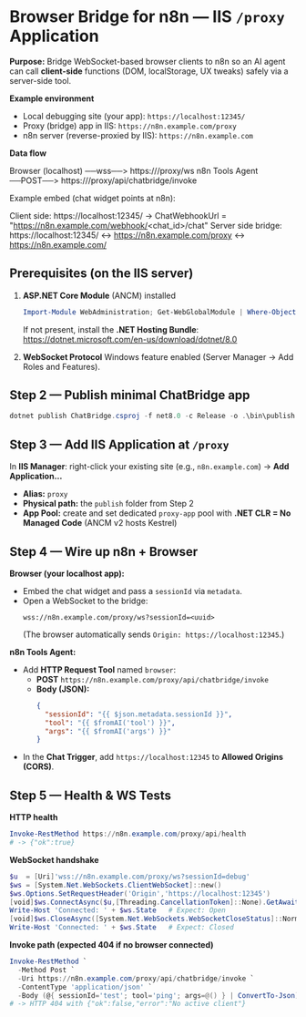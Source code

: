 # Browser Bridge for n8n — IIS `/proxy` Application

**Purpose:** Bridge WebSocket-based browser clients to n8n so an AI agent can call **client-side** functions (DOM, localStorage, UX tweaks) safely via a server-side tool.

**Example environment**

- Local debugging site (your app): `https://localhost:12345/`
- Proxy (bridge) app in IIS: `https://n8n.example.com/proxy`
- n8n server (reverse-proxied by IIS): `https://n8n.example.com`

**Data flow**

Browser (localhost) ──wss──>   https://<host>/proxy/ws
n8n Tools Agent     ──POST──>  https://<host>/proxy/api/chatbridge/invoke

Example embed (chat widget points at n8n):

Client side: https://localhost:12345/  ->  ChatWebhookUrl = "https://n8n.example.com/webhook/<chat_id>/chat"
Server side bridge: https://localhost:12345/  <->  https://n8n.example.com/proxy  <->  https://n8n.example.com/

## Prerequisites (on the IIS server)

1) **ASP.NET Core Module** (ANCM) installed  
   ```powershell
   Import-Module WebAdministration; Get-WebGlobalModule | Where-Object {$_.Name -like 'AspNetCore*'}
   ```
   If not present, install the **.NET Hosting Bundle**:
   https://dotnet.microsoft.com/en-us/download/dotnet/8.0

2) **WebSocket Protocol** Windows feature enabled (Server Manager → Add Roles and Features).


## Step 2 — Publish minimal ChatBridge app

```powershell
dotnet publish ChatBridge.csproj -f net8.0 -c Release -o .\bin\publish
```

## Step 3 — Add IIS **Application** at `/proxy`

In **IIS Manager**: right-click your existing site (e.g., `n8n.example.com`) → **Add Application…**

- **Alias:** `proxy`  
- **Physical path:** the `publish` folder from Step 2  
- **App Pool:** create and set dedicated `proxy-app` pool with **.NET CLR = No Managed Code** (ANCM v2 hosts Kestrel)

## Step 4 — Wire up n8n + Browser

**Browser (your localhost app):**
- Embed the chat widget and pass a `sessionId` via `metadata`.
- Open a WebSocket to the bridge:
  ```
  wss://n8n.example.com/proxy/ws?sessionId=<uuid>
  ```
  (The browser automatically sends `Origin: https://localhost:12345`.)

**n8n Tools Agent:**
- Add **HTTP Request Tool** named `browser`:
  - **POST** `https://n8n.example.com/proxy/api/chatbridge/invoke`
  - **Body (JSON):**
    ```json
    {
      "sessionId": "{{ $json.metadata.sessionId }}",
      "tool": "{{ $fromAI('tool') }}",
      "args": "{{ $fromAI('args') }}"
    }
    ```
- In the **Chat Trigger**, add `https://localhost:12345` to **Allowed Origins (CORS)**.

## Step 5 — Health & WS Tests

**HTTP health**
```powershell
Invoke-RestMethod https://n8n.example.com/proxy/api/health
# -> {"ok":true}
```

**WebSocket handshake**
```powershell
$u  = [Uri]'wss://n8n.example.com/proxy/ws?sessionId=debug'
$ws = [System.Net.WebSockets.ClientWebSocket]::new()
$ws.Options.SetRequestHeader('Origin','https://localhost:12345')
[void]$ws.ConnectAsync($u,[Threading.CancellationToken]::None).GetAwaiter().GetResult()
Write-Host 'Connected: ' + $ws.State   # Expect: Open
[void]$ws.CloseAsync([System.Net.WebSockets.WebSocketCloseStatus]::NormalClosure,'bye',[Threading.CancellationToken]::None).GetAwaiter().GetResult()
Write-Host 'Connected: ' + $ws.State   # Expect: Closed
```

**Invoke path (expected 404 if no browser connected)**
```powershell
Invoke-RestMethod `
  -Method Post `
  -Uri https://n8n.example.com/proxy/api/chatbridge/invoke `
  -ContentType 'application/json' `
  -Body (@{ sessionId='test'; tool='ping'; args=@() } | ConvertTo-Json)
# -> HTTP 404 with {"ok":false,"error":"No active client"}
```
